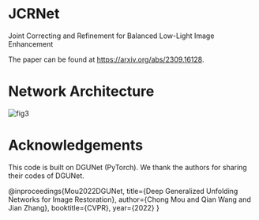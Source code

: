# JCRNet
Joint Correcting and Refinement for Balanced Low-Light Image Enhancement

The paper can be found at https://arxiv.org/abs/2309.16128.

# Network Architecture
![fig3](https://github.com/woshiyll/JCRNet/assets/56827892/0c31bd77-8637-46e8-a924-2615090506d8)

# Acknowledgements
This code is built on DGUNet (PyTorch). We thank the authors for sharing their codes of DGUNet.

@inproceedings{Mou2022DGUNet,
    title={Deep Generalized Unfolding Networks for Image Restoration},
    author={Chong Mou and Qian Wang and Jian Zhang},
    booktitle={CVPR},
    year={2022}
}
